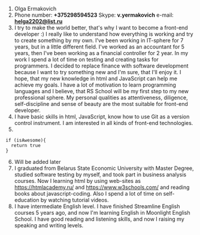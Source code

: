 1. Olga Ermakovich
2. Phone number: **+375298594523**
   Skype: **v.yermakovich**
   e-mail: **helga2202@list.ru**
3. I try to make the world better, that's why I want to become a front-end developer :) I really like to understand how everything is working and try to create something by my own. 
I've been working in IT-sphere for 7 years, but in a little different field. I've worked as an accountant for 5 years, then I've been working as a financial controller for 2 year. 
In my work I spend a lot of time on testing and creating tasks for programmers. I decided to replace finance with software development because I want to try something new and I'm sure, 
that I'll enjoy it. I hope, that my new knowledge in html and JavaScript can help me achieve my goals. I have a lot of motivation to learn programming languages and I believe, that 
RS School will be my first step to my new professional sphere.
My personal qualities as attentiveness, diligence, self-discipline and sense of beauty are the most suitable for front-end developer. 
4. I have basic skills in html, JavaScript, know how to use Git as a version control instrument. I am interested in all kinds of front-end technologies.
5. 
```
if (isAwesome){
  return true
}
```
6. Will be added later
7. I graduated from Belarus State Economic University with Master Degree, studied software testing by myself, and took part in business analysis courses. Now I learning html by using 
web-sites as https://htmlacademy.ru/ and https://www.w3schools.com/ and reading books about javascript-coding.
Also I spend a lot of time on self-education by watching tutorial videos.
8. I have intermediate English level. I have finished Streamline English courses 5 years ago, and now I'm learning English in Moonlight English School. 
I have good reading and listening skills, and now I raising my speaking and writing levels.

